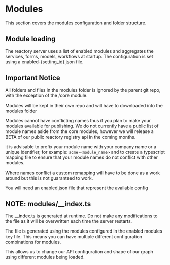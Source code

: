 # Modules

This section covers the modules configuration and folder structure.

## Module loading
The reactory server uses a list of enabled modules and aggregates the services, forms, models, workflows at startup.  The configuration is set using a enabled-{setting_id}.json file.

## Important Notice
All folders and files in the modules folder is ignored by the parent git repo, with the exception of the /core module.

Modules will be kept in their own repo and will have to downloaded into the modules folder

Modules cannot have conflicting names thus if you plan to make your modules available for publishing. We do not currently have a public list of module names aside from the core modules, however we will release a BETA of our public reactory registry api in the coming months.

it is advisable to prefix your module name with your company name or a unique identifier, for example: `acme-<module_name>` and to create a typescript mapping file to ensure that your module names do not conflict with other modules.

Where names conflict a custom remapping will have to be done as a work around but this is not guaranteed to work.

You will need an enabled<key>.json file that represent the available config

## NOTE: modules/__index.ts
The __index.ts is generated at runtime. Do not make any modifications to the file as it will be overwritten each time the server restarts.

The file is generated using the modules configured in the enabled modules key file.  This means you can have multiple different configuration combinations for modules.

This allows us to change our API configuration and shape of our graph using different modules being loaded.